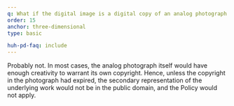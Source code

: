 ```yaml
---
q: What if the digital image is a digital copy of an analog photograph of a three-dimensional public domain work (such as a sculpture)? Would the Policy apply?
order: 15
anchor: three-dimensional
type: basic

huh-pd-faq: include
---
```

Probably not. In most cases, the analog photograph itself would have enough creativity to warrant its own copyright. Hence, unless the copyright in the photograph had expired, the secondary representation of the underlying work would not be in the public domain, and the Policy would not apply.